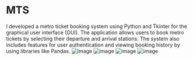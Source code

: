 # MTS
I developed a metro ticket booking system using Python and Tkinter for the graphical user interface (GUI). The application allows users to book metro tickets by selecting their departure and arrival stations. The system also includes features for user authentication and viewing booking history by using libraries like Pandas. 
![image](https://github.com/Devagyam-199/MTS/assets/160000074/203e5baa-9e43-4fee-95a2-48de70740a5b)
![image](https://github.com/Devagyam-199/MTS/assets/160000074/13620dc2-499b-4722-9ced-c39f20641362)
![image](https://github.com/Devagyam-199/MTS/assets/160000074/ddc39923-83f7-4300-8de8-d363e6cea6e7)
![image](https://github.com/Devagyam-199/MTS/assets/160000074/fa49b90d-e259-49eb-91bd-0dcb1c4f53bf)
